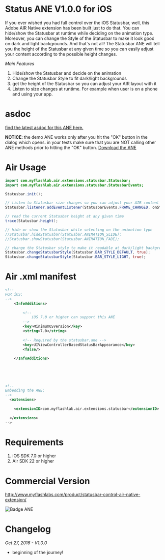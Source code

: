 # Status ANE V1.0.0 for iOS
If you ever wished you had full control over the iOS Statusbar, well, this Adobe AIR Native extension has been built just to do that. You can hide/show the Statusbar at runtime while deciding on the animation type. Moreover, you can change the Style of the Statusbar to make it look good on dark and light backgrounds. And that's not all! The Statusbar ANE will tell you the height of the Statusbar at any given time so you can easily adjust your content according to the possible height changes.

*Main Features*
1. Hide/show the Statusbar and decide on the animation
2. Change the Statusbar Style to fit dark/light backgrounds
3. get the height of the Statusbar so you can adjust your AIR layout with it
4. Listen to size changes at runtime. For example when user is on a phone and using your app.

# asdoc
[find the latest asdoc for this ANE here.](http://myflashlab.github.io/asdoc/index.html?com/myflashlab/air/extensions/statusbar/package-detail.html)  

**NOTICE**: the demo ANE works only after you hit the "OK" button in the dialog which opens. in your tests make sure that you are NOT calling other ANE methods prior to hitting the "OK" button.
[Download the ANE](https://github.com/myflashlab/Status-ANE/tree/master/FD/lib)

# Air Usage
```actionscript
import com.myflashlab.air.extensions.statusbar.Statusbar;
import com.myflashlab.air.extensions.statusbar.StatusbarEvents;

Statusbar.init();

// listen to Statusbar size changes so you can adjust your AIR content based on it.
Statusbar.listener.addEventListener(StatusbarEvents.FRAME_CHANGED, onStatusbarFrameChanged);

// read the current Statusbar height at any given time
trace(Statusbar.height);

// hide or show the Statusbar while selecting on the animation type
//Statusbar.hideStatusbar(Statusbar.ANIMATION_SLIDE);
//Statusbar.showStatusbar(Statusbar.ANIMATION_FADE);

// change the Statusbar style to make it readable at dark/light backgrounds
Statusbar.changeStatusbarStyle(Statusbar.BAR_STYLE_DEFAULT, true);
Statusbar.changeStatusbarStyle(Statusbar.BAR_STYLE_LIGHT, true);
```

# Air .xml manifest
```xml
<!--
FOR iOS:
-->
	<InfoAdditions>
		
		<!--
			iOS 7.0 or higher can support this ANE
		-->
		<key>MinimumOSVersion</key>
		<string>7.0</string>
		
		<!-- Required by the statusbar.ane -->
		<key>UIViewControllerBasedStatusBarAppearance</key>
		<false/>
		
	</InfoAdditions>
	
	
	
	
	
<!--
Embedding the ANE:
-->
  <extensions>
	
	<extensionID>com.myflashlab.air.extensions.statusbar</extensionID>
	
  </extensions>
-->
```

# Requirements 
1. iOS SDK 7.0 or higher
2. Air SDK 22 or higher

# Commercial Version
http://www.myflashlabs.com/product/statusbar-control-air-native-extension/

![Badge ANE](http://www.myflashlabs.com/wp-content/uploads/2016/10/product_adobe-air-ane-extension-statusbar-595x738.jpg)

# Changelog
*Oct 27, 2016 - V1.0.0*
* beginning of the journey!
